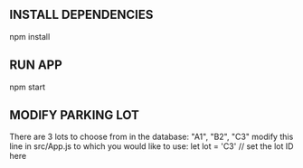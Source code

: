 ## INSTALL DEPENDENCIES
npm install

## RUN APP
npm start

## MODIFY PARKING LOT
There are 3 lots to choose from in the database:
"A1", "B2", "C3"
modify this line in src/App.js to which you would like to use:
let lot = 'C3' // set the lot ID here
